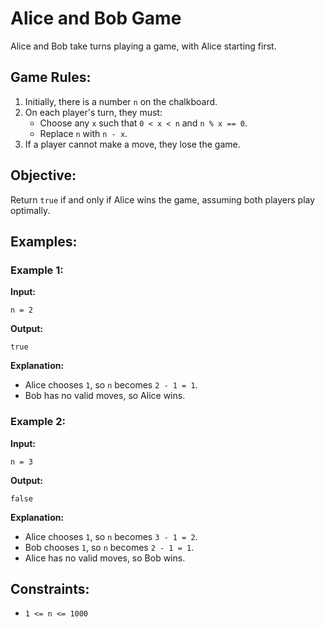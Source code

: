 # Alice and Bob Game

Alice and Bob take turns playing a game, with Alice starting first.

## Game Rules:
1. Initially, there is a number `n` on the chalkboard.
2. On each player's turn, they must:
   - Choose any `x` such that `0 < x < n` and `n % x == 0`.
   - Replace `n` with `n - x`.
3. If a player cannot make a move, they lose the game.

## Objective:
Return `true` if and only if Alice wins the game, assuming both players play optimally.

## Examples:

### Example 1:
**Input:**  
```plaintext
n = 2
```
**Output:**  
```plaintext
true
```
**Explanation:**  
- Alice chooses `1`, so `n` becomes `2 - 1 = 1`.
- Bob has no valid moves, so Alice wins.

### Example 2:
**Input:**  
```plaintext
n = 3
```
**Output:**  
```plaintext
false
```
**Explanation:**  
- Alice chooses `1`, so `n` becomes `3 - 1 = 2`.
- Bob chooses `1`, so `n` becomes `2 - 1 = 1`.
- Alice has no valid moves, so Bob wins.

## Constraints:
- `1 <= n <= 1000`